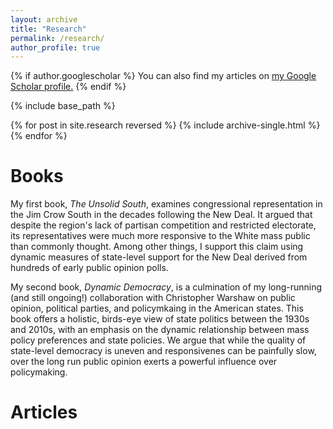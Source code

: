 ```yaml
---
layout: archive
title: "Research"
permalink: /research/
author_profile: true
---
```


{% if author.googlescholar %}
  You can also find my articles on <u><a href="{{author.googlescholar}}">my Google Scholar profile</a>.</u>
{% endif %}

{% include base_path %}

{% for post in site.research reversed %}
  {% include archive-single.html %}
{% endfor %}

# Books #

My first book, *The Unsolid South*, examines congressional representation in the Jim Crow South in the decades following the New Deal. It argued that despite the region's lack of partisan competition and restricted electorate, its representatives were much more responsive to the White mass public than commonly thought. Among other things, I support this claim using dynamic measures of state-level support for the New Deal derived from hundreds of early public opinion polls.

My second book, *Dynamic Democracy*, is a culmination of my long-running (and
still ongoing!) collaboration with Christopher Warshaw on public opinion,
political parties, and policymkaing in the American states. This book offers a
holistic, birds-eye view of state politics between the 1930s and 2010s, with an
emphasis on the dynamic relationship between mass policy preferences and state
policies. We argue that while the quality of state-level democracy is uneven and
responsivenes can be painfully slow, over the long run public opinion exerts a
powerful influence over policymaking.

# Articles #

